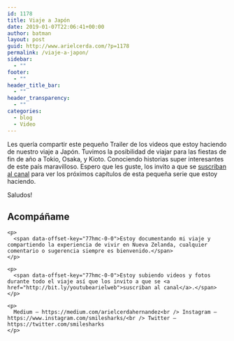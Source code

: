 ```yaml
---
id: 1178
title: Viaje a Japón
date: 2019-01-07T22:06:41+00:00
author: batman
layout: post
guid: http://www.arielcerda.com/?p=1178
permalink: /viaje-a-japon/
sidebar:
  - ""
footer:
  - ""
header_title_bar:
  - ""
header_transparency:
  - ""
categories:
  - blog
  - Video
---
```

Les quería compartir este pequeño Trailer de los videos que estoy haciendo de nuestro viaje a Japón. Tuvimos la posibilidad de viajar para las fiestas de fin de año a Tokio, Osaka, y Kioto. Conociendo historias super interesantes de este país maravilloso. Espero que les guste, los invito a que se [suscriban al canal](https://www.youtube.com/channel/UCWip2TrjNMXb0kg6LWbsNzw?sub_confirmation=1) para ver los próximos capítulos de esta pequeña serie que estoy haciendo.

Saludos!



<div data-offset-key="96hld-0-0">
</div>

<!--more-->

<div class="" data-block="true" data-editor="d14nd" data-offset-key="77hmc-0-0">
  <div class="_1mf _1mj" data-offset-key="77hmc-0-0">
    <h2>
      Acompáñame
    </h2>

    <p>
      <span data-offset-key="77hmc-0-0">Estoy documentando mi viaje y compartiendo la experiencia de vivir en Nueva Zelanda, cualquier comentario o sugerencia siempre es bienvenido.</span>
    </p>

    <p>
      <span data-offset-key="77hmc-0-0">Estoy subiendo videos y fotos durante todo el viaje así que los invito a que se <a href="http://bit.ly/youtubearielweb">suscriban al canal</a>.</span>
    </p>

    <p>
      Medium — https://medium.com/arielcerdahernandez<br /> Instagram — https://www.instagram.com/smilesharks/<br /> Twitter — https://twitter.com/smilesharks
    </p>
  </div>
</div>
